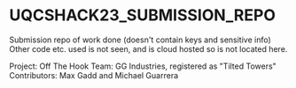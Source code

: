 # UQCSHACK23_SUBMISSION_REPO
 Submission repo of work done (doesn't contain keys and sensitive info)
 Other code etc. used is not seen, and is cloud hosted so is not located here.

Project: Off The Hook
Team: GG Industries, registered as "Tilted Towers"
Contributors: Max Gadd and Michael Guarrera
 
